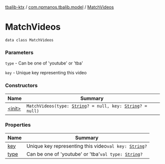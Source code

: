 [tbalib-ktx](../../index.md) / [com.npmanos.tbalib.model](../index.md) / [MatchVideos](./index.md)

# MatchVideos

`data class MatchVideos`

### Parameters

`type` - Can be one of 'youtube' or 'tba'

`key` - Unique key representing this video

### Constructors

| Name | Summary |
|---|---|
| [&lt;init&gt;](-init-.md) | `MatchVideos(type: `[`String`](https://kotlinlang.org/api/latest/jvm/stdlib/kotlin/-string/index.html)`? = null, key: `[`String`](https://kotlinlang.org/api/latest/jvm/stdlib/kotlin/-string/index.html)`? = null)` |

### Properties

| Name | Summary |
|---|---|
| [key](key.md) | Unique key representing this video`val key: `[`String`](https://kotlinlang.org/api/latest/jvm/stdlib/kotlin/-string/index.html)`?` |
| [type](type.md) | Can be one of 'youtube' or 'tba'`val type: `[`String`](https://kotlinlang.org/api/latest/jvm/stdlib/kotlin/-string/index.html)`?` |
